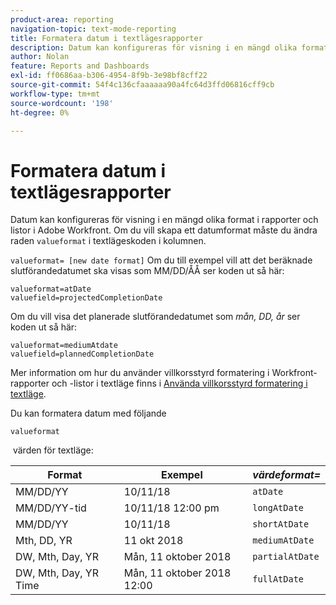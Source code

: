 ```yaml
---
product-area: reporting
navigation-topic: text-mode-reporting
title: Formatera datum i textlägesrapporter
description: Datum kan konfigureras för visning i en mängd olika format i rapporter och listor i Adobe Workfront. Om du vill skapa ett datumformat måste du ändra värdeformatraden för textlägeskoden i kolumnen.
author: Nolan
feature: Reports and Dashboards
exl-id: ff0686aa-b306-4954-8f9b-3e98bf8cff22
source-git-commit: 54f4c136cfaaaaaa90a4fc64d3ffd06816cff9cb
workflow-type: tm+mt
source-wordcount: '198'
ht-degree: 0%

---
```


# Formatera datum i textlägesrapporter

Datum kan konfigureras för visning i en mängd olika format i rapporter och listor i Adobe Workfront. Om du vill skapa ett datumformat måste du ändra raden `valueformat` i textlägeskoden i kolumnen.

`valueformat= [new date format]` Om du till exempel vill att det beräknade slutförandedatumet ska visas som MM/DD/ÅÅ ser koden ut så här:

```
valueformat=atDate
valuefield=projectedCompletionDate
```

Om du vill visa det planerade slutförandedatumet som *mån, DD, år* ser koden ut så här:

```
valueformat=mediumAtdate
valuefield=plannedCompletionDate
```

Mer information om hur du använder villkorsstyrd formatering i Workfront-rapporter och -listor i textläge finns i [Använda villkorsstyrd formatering i textläge](../../../reports-and-dashboards/reports/text-mode/use-conditional-formatting-text-mode.md).

Du kan formatera datum med följande

```
valueformat
```

 värden för textläge:

| **Format** | Exempel  | ***värdeformat=*** |
|---|---|---|
| MM/DD/YY | 10/11/18 | `atDate` |
| MM/DD/YY-tid | 10/11/18 12:00 pm | `longAtDate` |
| MM/DD/YY | 10/11/18 | `shortAtDate` |
| Mth, DD, YR | 11 okt 2018 | `mediumAtDate` |
| DW, Mth, Day, YR | Mån, 11 oktober 2018 | `partialAtDate` |
| DW, Mth, Day, YR Time | Mån, 11 oktober 2018 12:00 | `fullAtDate` |

